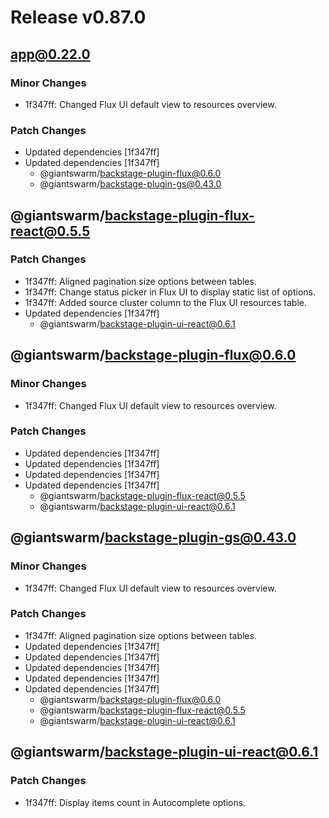 # Release v0.87.0

## app@0.22.0

### Minor Changes

- 1f347ff: Changed Flux UI default view to resources overview.

### Patch Changes

- Updated dependencies [1f347ff]
- Updated dependencies [1f347ff]
  - @giantswarm/backstage-plugin-flux@0.6.0
  - @giantswarm/backstage-plugin-gs@0.43.0

## @giantswarm/backstage-plugin-flux-react@0.5.5

### Patch Changes

- 1f347ff: Aligned pagination size options between tables.
- 1f347ff: Change status picker in Flux UI to display static list of options.
- 1f347ff: Added source cluster column to the Flux UI resources table.
- Updated dependencies [1f347ff]
  - @giantswarm/backstage-plugin-ui-react@0.6.1

## @giantswarm/backstage-plugin-flux@0.6.0

### Minor Changes

- 1f347ff: Changed Flux UI default view to resources overview.

### Patch Changes

- Updated dependencies [1f347ff]
- Updated dependencies [1f347ff]
- Updated dependencies [1f347ff]
- Updated dependencies [1f347ff]
  - @giantswarm/backstage-plugin-flux-react@0.5.5
  - @giantswarm/backstage-plugin-ui-react@0.6.1

## @giantswarm/backstage-plugin-gs@0.43.0

### Minor Changes

- 1f347ff: Changed Flux UI default view to resources overview.

### Patch Changes

- 1f347ff: Aligned pagination size options between tables.
- Updated dependencies [1f347ff]
- Updated dependencies [1f347ff]
- Updated dependencies [1f347ff]
- Updated dependencies [1f347ff]
- Updated dependencies [1f347ff]
  - @giantswarm/backstage-plugin-flux@0.6.0
  - @giantswarm/backstage-plugin-flux-react@0.5.5
  - @giantswarm/backstage-plugin-ui-react@0.6.1

## @giantswarm/backstage-plugin-ui-react@0.6.1

### Patch Changes

- 1f347ff: Display items count in Autocomplete options.
